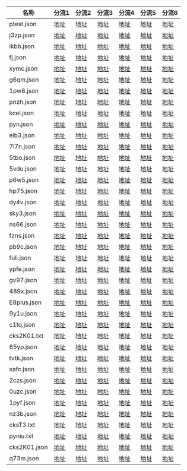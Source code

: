 |   名称  |   分流1  |   分流2  |   分流3  |   分流4  |   分流5  |   分流6  |
|  ----  | ----  | ----  | ----  | ----  | ----  | ----  |
|  ptest.json  |    [地址](https://ghproxy.com/https://raw.githubusercontent.com/hl128k/tvbox/main/tv/0/ptest.json)  |   [地址](https://cdn.staticaly.com/gh/hl128k/tvbox/main/tv/1/ptest.json)  |   [地址](https://raw.fastgit.org/hl128k/tvbox/main/tv/2/ptest.json)  |   [地址](https://raw.kgithub.com/hl128k/tvbox/main/tv/3/ptest.json)  |   [地址](https://raw.iqiq.io/hl128k/tvbox/main/tv/4/ptest.json)  |   [地址](https://github.moeyy.xyz/https://raw.githubusercontent.com/hl128k/tvbox/main/tv/5/ptest.json)  |
|  j3zp.json  |    [地址](https://ghproxy.com/https://raw.githubusercontent.com/hl128k/tvbox/main/tv/0/j3zp.json)  |   [地址](https://cdn.staticaly.com/gh/hl128k/tvbox/main/tv/1/j3zp.json)  |   [地址](https://raw.fastgit.org/hl128k/tvbox/main/tv/2/j3zp.json)  |   [地址](https://raw.kgithub.com/hl128k/tvbox/main/tv/3/j3zp.json)  |   [地址](https://raw.iqiq.io/hl128k/tvbox/main/tv/4/j3zp.json)  |   [地址](https://github.moeyy.xyz/https://raw.githubusercontent.com/hl128k/tvbox/main/tv/5/j3zp.json)  |
|  ikbb.json  |    [地址](https://ghproxy.com/https://raw.githubusercontent.com/hl128k/tvbox/main/tv/0/ikbb.json)  |   [地址](https://cdn.staticaly.com/gh/hl128k/tvbox/main/tv/1/ikbb.json)  |   [地址](https://raw.fastgit.org/hl128k/tvbox/main/tv/2/ikbb.json)  |   [地址](https://raw.kgithub.com/hl128k/tvbox/main/tv/3/ikbb.json)  |   [地址](https://raw.iqiq.io/hl128k/tvbox/main/tv/4/ikbb.json)  |   [地址](https://github.moeyy.xyz/https://raw.githubusercontent.com/hl128k/tvbox/main/tv/5/ikbb.json)  |
|  fj.json  |    [地址](https://ghproxy.com/https://raw.githubusercontent.com/hl128k/tvbox/main/tv/0/fj.json)  |   [地址](https://cdn.staticaly.com/gh/hl128k/tvbox/main/tv/1/fj.json)  |   [地址](https://raw.fastgit.org/hl128k/tvbox/main/tv/2/fj.json)  |   [地址](https://raw.kgithub.com/hl128k/tvbox/main/tv/3/fj.json)  |   [地址](https://raw.iqiq.io/hl128k/tvbox/main/tv/4/fj.json)  |   [地址](https://github.moeyy.xyz/https://raw.githubusercontent.com/hl128k/tvbox/main/tv/5/fj.json)  |
|  xymc.json  |    [地址](https://ghproxy.com/https://raw.githubusercontent.com/hl128k/tvbox/main/tv/0/xymc.json)  |   [地址](https://cdn.staticaly.com/gh/hl128k/tvbox/main/tv/1/xymc.json)  |   [地址](https://raw.fastgit.org/hl128k/tvbox/main/tv/2/xymc.json)  |   [地址](https://raw.kgithub.com/hl128k/tvbox/main/tv/3/xymc.json)  |   [地址](https://raw.iqiq.io/hl128k/tvbox/main/tv/4/xymc.json)  |   [地址](https://github.moeyy.xyz/https://raw.githubusercontent.com/hl128k/tvbox/main/tv/5/xymc.json)  |
|  g6qm.json  |    [地址](https://ghproxy.com/https://raw.githubusercontent.com/hl128k/tvbox/main/tv/0/g6qm.json)  |   [地址](https://cdn.staticaly.com/gh/hl128k/tvbox/main/tv/1/g6qm.json)  |   [地址](https://raw.fastgit.org/hl128k/tvbox/main/tv/2/g6qm.json)  |   [地址](https://raw.kgithub.com/hl128k/tvbox/main/tv/3/g6qm.json)  |   [地址](https://raw.iqiq.io/hl128k/tvbox/main/tv/4/g6qm.json)  |   [地址](https://github.moeyy.xyz/https://raw.githubusercontent.com/hl128k/tvbox/main/tv/5/g6qm.json)  |
|  1pw8.json  |    [地址](https://ghproxy.com/https://raw.githubusercontent.com/hl128k/tvbox/main/tv/0/1pw8.json)  |   [地址](https://cdn.staticaly.com/gh/hl128k/tvbox/main/tv/1/1pw8.json)  |   [地址](https://raw.fastgit.org/hl128k/tvbox/main/tv/2/1pw8.json)  |   [地址](https://raw.kgithub.com/hl128k/tvbox/main/tv/3/1pw8.json)  |   [地址](https://raw.iqiq.io/hl128k/tvbox/main/tv/4/1pw8.json)  |   [地址](https://github.moeyy.xyz/https://raw.githubusercontent.com/hl128k/tvbox/main/tv/5/1pw8.json)  |
|  pnzh.json  |    [地址](https://ghproxy.com/https://raw.githubusercontent.com/hl128k/tvbox/main/tv/0/pnzh.json)  |   [地址](https://cdn.staticaly.com/gh/hl128k/tvbox/main/tv/1/pnzh.json)  |   [地址](https://raw.fastgit.org/hl128k/tvbox/main/tv/2/pnzh.json)  |   [地址](https://raw.kgithub.com/hl128k/tvbox/main/tv/3/pnzh.json)  |   [地址](https://raw.iqiq.io/hl128k/tvbox/main/tv/4/pnzh.json)  |   [地址](https://github.moeyy.xyz/https://raw.githubusercontent.com/hl128k/tvbox/main/tv/5/pnzh.json)  |
|  kcel.json  |    [地址](https://ghproxy.com/https://raw.githubusercontent.com/hl128k/tvbox/main/tv/0/kcel.json)  |   [地址](https://cdn.staticaly.com/gh/hl128k/tvbox/main/tv/1/kcel.json)  |   [地址](https://raw.fastgit.org/hl128k/tvbox/main/tv/2/kcel.json)  |   [地址](https://raw.kgithub.com/hl128k/tvbox/main/tv/3/kcel.json)  |   [地址](https://raw.iqiq.io/hl128k/tvbox/main/tv/4/kcel.json)  |   [地址](https://github.moeyy.xyz/https://raw.githubusercontent.com/hl128k/tvbox/main/tv/5/kcel.json)  |
|  pyn.json  |    [地址](https://ghproxy.com/https://raw.githubusercontent.com/hl128k/tvbox/main/tv/0/pyn.json)  |   [地址](https://cdn.staticaly.com/gh/hl128k/tvbox/main/tv/1/pyn.json)  |   [地址](https://raw.fastgit.org/hl128k/tvbox/main/tv/2/pyn.json)  |   [地址](https://raw.kgithub.com/hl128k/tvbox/main/tv/3/pyn.json)  |   [地址](https://raw.iqiq.io/hl128k/tvbox/main/tv/4/pyn.json)  |   [地址](https://github.moeyy.xyz/https://raw.githubusercontent.com/hl128k/tvbox/main/tv/5/pyn.json)  |
|  eib3.json  |    [地址](https://ghproxy.com/https://raw.githubusercontent.com/hl128k/tvbox/main/tv/0/eib3.json)  |   [地址](https://cdn.staticaly.com/gh/hl128k/tvbox/main/tv/1/eib3.json)  |   [地址](https://raw.fastgit.org/hl128k/tvbox/main/tv/2/eib3.json)  |   [地址](https://raw.kgithub.com/hl128k/tvbox/main/tv/3/eib3.json)  |   [地址](https://raw.iqiq.io/hl128k/tvbox/main/tv/4/eib3.json)  |   [地址](https://github.moeyy.xyz/https://raw.githubusercontent.com/hl128k/tvbox/main/tv/5/eib3.json)  |
|  7l7n.json  |    [地址](https://ghproxy.com/https://raw.githubusercontent.com/hl128k/tvbox/main/tv/0/7l7n.json)  |   [地址](https://cdn.staticaly.com/gh/hl128k/tvbox/main/tv/1/7l7n.json)  |   [地址](https://raw.fastgit.org/hl128k/tvbox/main/tv/2/7l7n.json)  |   [地址](https://raw.kgithub.com/hl128k/tvbox/main/tv/3/7l7n.json)  |   [地址](https://raw.iqiq.io/hl128k/tvbox/main/tv/4/7l7n.json)  |   [地址](https://github.moeyy.xyz/https://raw.githubusercontent.com/hl128k/tvbox/main/tv/5/7l7n.json)  |
|  5tbo.json  |    [地址](https://ghproxy.com/https://raw.githubusercontent.com/hl128k/tvbox/main/tv/0/5tbo.json)  |   [地址](https://cdn.staticaly.com/gh/hl128k/tvbox/main/tv/1/5tbo.json)  |   [地址](https://raw.fastgit.org/hl128k/tvbox/main/tv/2/5tbo.json)  |   [地址](https://raw.kgithub.com/hl128k/tvbox/main/tv/3/5tbo.json)  |   [地址](https://raw.iqiq.io/hl128k/tvbox/main/tv/4/5tbo.json)  |   [地址](https://github.moeyy.xyz/https://raw.githubusercontent.com/hl128k/tvbox/main/tv/5/5tbo.json)  |
|  5vdu.json  |    [地址](https://ghproxy.com/https://raw.githubusercontent.com/hl128k/tvbox/main/tv/0/5vdu.json)  |   [地址](https://cdn.staticaly.com/gh/hl128k/tvbox/main/tv/1/5vdu.json)  |   [地址](https://raw.fastgit.org/hl128k/tvbox/main/tv/2/5vdu.json)  |   [地址](https://raw.kgithub.com/hl128k/tvbox/main/tv/3/5vdu.json)  |   [地址](https://raw.iqiq.io/hl128k/tvbox/main/tv/4/5vdu.json)  |   [地址](https://github.moeyy.xyz/https://raw.githubusercontent.com/hl128k/tvbox/main/tv/5/5vdu.json)  |
|  p6w5.json  |    [地址](https://ghproxy.com/https://raw.githubusercontent.com/hl128k/tvbox/main/tv/0/p6w5.json)  |   [地址](https://cdn.staticaly.com/gh/hl128k/tvbox/main/tv/1/p6w5.json)  |   [地址](https://raw.fastgit.org/hl128k/tvbox/main/tv/2/p6w5.json)  |   [地址](https://raw.kgithub.com/hl128k/tvbox/main/tv/3/p6w5.json)  |   [地址](https://raw.iqiq.io/hl128k/tvbox/main/tv/4/p6w5.json)  |   [地址](https://github.moeyy.xyz/https://raw.githubusercontent.com/hl128k/tvbox/main/tv/5/p6w5.json)  |
|  hp75.json  |    [地址](https://ghproxy.com/https://raw.githubusercontent.com/hl128k/tvbox/main/tv/0/hp75.json)  |   [地址](https://cdn.staticaly.com/gh/hl128k/tvbox/main/tv/1/hp75.json)  |   [地址](https://raw.fastgit.org/hl128k/tvbox/main/tv/2/hp75.json)  |   [地址](https://raw.kgithub.com/hl128k/tvbox/main/tv/3/hp75.json)  |   [地址](https://raw.iqiq.io/hl128k/tvbox/main/tv/4/hp75.json)  |   [地址](https://github.moeyy.xyz/https://raw.githubusercontent.com/hl128k/tvbox/main/tv/5/hp75.json)  |
|  dy4v.json  |    [地址](https://ghproxy.com/https://raw.githubusercontent.com/hl128k/tvbox/main/tv/0/dy4v.json)  |   [地址](https://cdn.staticaly.com/gh/hl128k/tvbox/main/tv/1/dy4v.json)  |   [地址](https://raw.fastgit.org/hl128k/tvbox/main/tv/2/dy4v.json)  |   [地址](https://raw.kgithub.com/hl128k/tvbox/main/tv/3/dy4v.json)  |   [地址](https://raw.iqiq.io/hl128k/tvbox/main/tv/4/dy4v.json)  |   [地址](https://github.moeyy.xyz/https://raw.githubusercontent.com/hl128k/tvbox/main/tv/5/dy4v.json)  |
|  sky3.json  |    [地址](https://ghproxy.com/https://raw.githubusercontent.com/hl128k/tvbox/main/tv/0/sky3.json)  |   [地址](https://cdn.staticaly.com/gh/hl128k/tvbox/main/tv/1/sky3.json)  |   [地址](https://raw.fastgit.org/hl128k/tvbox/main/tv/2/sky3.json)  |   [地址](https://raw.kgithub.com/hl128k/tvbox/main/tv/3/sky3.json)  |   [地址](https://raw.iqiq.io/hl128k/tvbox/main/tv/4/sky3.json)  |   [地址](https://github.moeyy.xyz/https://raw.githubusercontent.com/hl128k/tvbox/main/tv/5/sky3.json)  |
|  ns66.json  |    [地址](https://ghproxy.com/https://raw.githubusercontent.com/hl128k/tvbox/main/tv/0/ns66.json)  |   [地址](https://cdn.staticaly.com/gh/hl128k/tvbox/main/tv/1/ns66.json)  |   [地址](https://raw.fastgit.org/hl128k/tvbox/main/tv/2/ns66.json)  |   [地址](https://raw.kgithub.com/hl128k/tvbox/main/tv/3/ns66.json)  |   [地址](https://raw.iqiq.io/hl128k/tvbox/main/tv/4/ns66.json)  |   [地址](https://github.moeyy.xyz/https://raw.githubusercontent.com/hl128k/tvbox/main/tv/5/ns66.json)  |
|  fzns.json  |    [地址](https://ghproxy.com/https://raw.githubusercontent.com/hl128k/tvbox/main/tv/0/fzns.json)  |   [地址](https://cdn.staticaly.com/gh/hl128k/tvbox/main/tv/1/fzns.json)  |   [地址](https://raw.fastgit.org/hl128k/tvbox/main/tv/2/fzns.json)  |   [地址](https://raw.kgithub.com/hl128k/tvbox/main/tv/3/fzns.json)  |   [地址](https://raw.iqiq.io/hl128k/tvbox/main/tv/4/fzns.json)  |   [地址](https://github.moeyy.xyz/https://raw.githubusercontent.com/hl128k/tvbox/main/tv/5/fzns.json)  |
|  pb9c.json  |    [地址](https://ghproxy.com/https://raw.githubusercontent.com/hl128k/tvbox/main/tv/0/pb9c.json)  |   [地址](https://cdn.staticaly.com/gh/hl128k/tvbox/main/tv/1/pb9c.json)  |   [地址](https://raw.fastgit.org/hl128k/tvbox/main/tv/2/pb9c.json)  |   [地址](https://raw.kgithub.com/hl128k/tvbox/main/tv/3/pb9c.json)  |   [地址](https://raw.iqiq.io/hl128k/tvbox/main/tv/4/pb9c.json)  |   [地址](https://github.moeyy.xyz/https://raw.githubusercontent.com/hl128k/tvbox/main/tv/5/pb9c.json)  |
|  fuli.json  |    [地址](https://ghproxy.com/https://raw.githubusercontent.com/hl128k/tvbox/main/tv/0/fuli.json)  |   [地址](https://cdn.staticaly.com/gh/hl128k/tvbox/main/tv/1/fuli.json)  |   [地址](https://raw.fastgit.org/hl128k/tvbox/main/tv/2/fuli.json)  |   [地址](https://raw.kgithub.com/hl128k/tvbox/main/tv/3/fuli.json)  |   [地址](https://raw.iqiq.io/hl128k/tvbox/main/tv/4/fuli.json)  |   [地址](https://github.moeyy.xyz/https://raw.githubusercontent.com/hl128k/tvbox/main/tv/5/fuli.json)  |
|  ypfe.json  |    [地址](https://ghproxy.com/https://raw.githubusercontent.com/hl128k/tvbox/main/tv/0/ypfe.json)  |   [地址](https://cdn.staticaly.com/gh/hl128k/tvbox/main/tv/1/ypfe.json)  |   [地址](https://raw.fastgit.org/hl128k/tvbox/main/tv/2/ypfe.json)  |   [地址](https://raw.kgithub.com/hl128k/tvbox/main/tv/3/ypfe.json)  |   [地址](https://raw.iqiq.io/hl128k/tvbox/main/tv/4/ypfe.json)  |   [地址](https://github.moeyy.xyz/https://raw.githubusercontent.com/hl128k/tvbox/main/tv/5/ypfe.json)  |
|  gv97.json  |    [地址](https://ghproxy.com/https://raw.githubusercontent.com/hl128k/tvbox/main/tv/0/gv97.json)  |   [地址](https://cdn.staticaly.com/gh/hl128k/tvbox/main/tv/1/gv97.json)  |   [地址](https://raw.fastgit.org/hl128k/tvbox/main/tv/2/gv97.json)  |   [地址](https://raw.kgithub.com/hl128k/tvbox/main/tv/3/gv97.json)  |   [地址](https://raw.iqiq.io/hl128k/tvbox/main/tv/4/gv97.json)  |   [地址](https://github.moeyy.xyz/https://raw.githubusercontent.com/hl128k/tvbox/main/tv/5/gv97.json)  |
|  489x.json  |    [地址](https://ghproxy.com/https://raw.githubusercontent.com/hl128k/tvbox/main/tv/0/489x.json)  |   [地址](https://cdn.staticaly.com/gh/hl128k/tvbox/main/tv/1/489x.json)  |   [地址](https://raw.fastgit.org/hl128k/tvbox/main/tv/2/489x.json)  |   [地址](https://raw.kgithub.com/hl128k/tvbox/main/tv/3/489x.json)  |   [地址](https://raw.iqiq.io/hl128k/tvbox/main/tv/4/489x.json)  |   [地址](https://github.moeyy.xyz/https://raw.githubusercontent.com/hl128k/tvbox/main/tv/5/489x.json)  |
|  E8plus.json  |    [地址](https://ghproxy.com/https://raw.githubusercontent.com/hl128k/tvbox/main/tv/0/E8plus.json)  |   [地址](https://cdn.staticaly.com/gh/hl128k/tvbox/main/tv/1/E8plus.json)  |   [地址](https://raw.fastgit.org/hl128k/tvbox/main/tv/2/E8plus.json)  |   [地址](https://raw.kgithub.com/hl128k/tvbox/main/tv/3/E8plus.json)  |   [地址](https://raw.iqiq.io/hl128k/tvbox/main/tv/4/E8plus.json)  |   [地址](https://github.moeyy.xyz/https://raw.githubusercontent.com/hl128k/tvbox/main/tv/5/E8plus.json)  |
|  9y1u.json  |    [地址](https://ghproxy.com/https://raw.githubusercontent.com/hl128k/tvbox/main/tv/0/9y1u.json)  |   [地址](https://cdn.staticaly.com/gh/hl128k/tvbox/main/tv/1/9y1u.json)  |   [地址](https://raw.fastgit.org/hl128k/tvbox/main/tv/2/9y1u.json)  |   [地址](https://raw.kgithub.com/hl128k/tvbox/main/tv/3/9y1u.json)  |   [地址](https://raw.iqiq.io/hl128k/tvbox/main/tv/4/9y1u.json)  |   [地址](https://github.moeyy.xyz/https://raw.githubusercontent.com/hl128k/tvbox/main/tv/5/9y1u.json)  |
|  c1tq.json  |    [地址](https://ghproxy.com/https://raw.githubusercontent.com/hl128k/tvbox/main/tv/0/c1tq.json)  |   [地址](https://cdn.staticaly.com/gh/hl128k/tvbox/main/tv/1/c1tq.json)  |   [地址](https://raw.fastgit.org/hl128k/tvbox/main/tv/2/c1tq.json)  |   [地址](https://raw.kgithub.com/hl128k/tvbox/main/tv/3/c1tq.json)  |   [地址](https://raw.iqiq.io/hl128k/tvbox/main/tv/4/c1tq.json)  |   [地址](https://github.moeyy.xyz/https://raw.githubusercontent.com/hl128k/tvbox/main/tv/5/c1tq.json)  |
|  cks2K01.txt  |    [地址](https://ghproxy.com/https://raw.githubusercontent.com/hl128k/tvbox/main/tv/0/cks2K01.txt)  |   [地址](https://cdn.staticaly.com/gh/hl128k/tvbox/main/tv/1/cks2K01.txt)  |   [地址](https://raw.fastgit.org/hl128k/tvbox/main/tv/2/cks2K01.txt)  |   [地址](https://raw.kgithub.com/hl128k/tvbox/main/tv/3/cks2K01.txt)  |   [地址](https://raw.iqiq.io/hl128k/tvbox/main/tv/4/cks2K01.txt)  |   [地址](https://github.moeyy.xyz/https://raw.githubusercontent.com/hl128k/tvbox/main/tv/5/cks2K01.txt)  |
|  65yp.json  |    [地址](https://ghproxy.com/https://raw.githubusercontent.com/hl128k/tvbox/main/tv/0/65yp.json)  |   [地址](https://cdn.staticaly.com/gh/hl128k/tvbox/main/tv/1/65yp.json)  |   [地址](https://raw.fastgit.org/hl128k/tvbox/main/tv/2/65yp.json)  |   [地址](https://raw.kgithub.com/hl128k/tvbox/main/tv/3/65yp.json)  |   [地址](https://raw.iqiq.io/hl128k/tvbox/main/tv/4/65yp.json)  |   [地址](https://github.moeyy.xyz/https://raw.githubusercontent.com/hl128k/tvbox/main/tv/5/65yp.json)  |
|  tvtk.json  |    [地址](https://ghproxy.com/https://raw.githubusercontent.com/hl128k/tvbox/main/tv/0/tvtk.json)  |   [地址](https://cdn.staticaly.com/gh/hl128k/tvbox/main/tv/1/tvtk.json)  |   [地址](https://raw.fastgit.org/hl128k/tvbox/main/tv/2/tvtk.json)  |   [地址](https://raw.kgithub.com/hl128k/tvbox/main/tv/3/tvtk.json)  |   [地址](https://raw.iqiq.io/hl128k/tvbox/main/tv/4/tvtk.json)  |   [地址](https://github.moeyy.xyz/https://raw.githubusercontent.com/hl128k/tvbox/main/tv/5/tvtk.json)  |
|  xafc.json  |    [地址](https://ghproxy.com/https://raw.githubusercontent.com/hl128k/tvbox/main/tv/0/xafc.json)  |   [地址](https://cdn.staticaly.com/gh/hl128k/tvbox/main/tv/1/xafc.json)  |   [地址](https://raw.fastgit.org/hl128k/tvbox/main/tv/2/xafc.json)  |   [地址](https://raw.kgithub.com/hl128k/tvbox/main/tv/3/xafc.json)  |   [地址](https://raw.iqiq.io/hl128k/tvbox/main/tv/4/xafc.json)  |   [地址](https://github.moeyy.xyz/https://raw.githubusercontent.com/hl128k/tvbox/main/tv/5/xafc.json)  |
|  2czs.json  |    [地址](https://ghproxy.com/https://raw.githubusercontent.com/hl128k/tvbox/main/tv/0/2czs.json)  |   [地址](https://cdn.staticaly.com/gh/hl128k/tvbox/main/tv/1/2czs.json)  |   [地址](https://raw.fastgit.org/hl128k/tvbox/main/tv/2/2czs.json)  |   [地址](https://raw.kgithub.com/hl128k/tvbox/main/tv/3/2czs.json)  |   [地址](https://raw.iqiq.io/hl128k/tvbox/main/tv/4/2czs.json)  |   [地址](https://github.moeyy.xyz/https://raw.githubusercontent.com/hl128k/tvbox/main/tv/5/2czs.json)  |
|  0uzc.json  |    [地址](https://ghproxy.com/https://raw.githubusercontent.com/hl128k/tvbox/main/tv/0/0uzc.json)  |   [地址](https://cdn.staticaly.com/gh/hl128k/tvbox/main/tv/1/0uzc.json)  |   [地址](https://raw.fastgit.org/hl128k/tvbox/main/tv/2/0uzc.json)  |   [地址](https://raw.kgithub.com/hl128k/tvbox/main/tv/3/0uzc.json)  |   [地址](https://raw.iqiq.io/hl128k/tvbox/main/tv/4/0uzc.json)  |   [地址](https://github.moeyy.xyz/https://raw.githubusercontent.com/hl128k/tvbox/main/tv/5/0uzc.json)  |
|  1pyf.json  |    [地址](https://ghproxy.com/https://raw.githubusercontent.com/hl128k/tvbox/main/tv/0/1pyf.json)  |   [地址](https://cdn.staticaly.com/gh/hl128k/tvbox/main/tv/1/1pyf.json)  |   [地址](https://raw.fastgit.org/hl128k/tvbox/main/tv/2/1pyf.json)  |   [地址](https://raw.kgithub.com/hl128k/tvbox/main/tv/3/1pyf.json)  |   [地址](https://raw.iqiq.io/hl128k/tvbox/main/tv/4/1pyf.json)  |   [地址](https://github.moeyy.xyz/https://raw.githubusercontent.com/hl128k/tvbox/main/tv/5/1pyf.json)  |
|  nz3b.json  |    [地址](https://ghproxy.com/https://raw.githubusercontent.com/hl128k/tvbox/main/tv/0/nz3b.json)  |   [地址](https://cdn.staticaly.com/gh/hl128k/tvbox/main/tv/1/nz3b.json)  |   [地址](https://raw.fastgit.org/hl128k/tvbox/main/tv/2/nz3b.json)  |   [地址](https://raw.kgithub.com/hl128k/tvbox/main/tv/3/nz3b.json)  |   [地址](https://raw.iqiq.io/hl128k/tvbox/main/tv/4/nz3b.json)  |   [地址](https://github.moeyy.xyz/https://raw.githubusercontent.com/hl128k/tvbox/main/tv/5/nz3b.json)  |
|  cksT3.txt  |    [地址](https://ghproxy.com/https://raw.githubusercontent.com/hl128k/tvbox/main/tv/0/cksT3.txt)  |   [地址](https://cdn.staticaly.com/gh/hl128k/tvbox/main/tv/1/cksT3.txt)  |   [地址](https://raw.fastgit.org/hl128k/tvbox/main/tv/2/cksT3.txt)  |   [地址](https://raw.kgithub.com/hl128k/tvbox/main/tv/3/cksT3.txt)  |   [地址](https://raw.iqiq.io/hl128k/tvbox/main/tv/4/cksT3.txt)  |   [地址](https://github.moeyy.xyz/https://raw.githubusercontent.com/hl128k/tvbox/main/tv/5/cksT3.txt)  |
|  pyniu.txt  |    [地址](https://ghproxy.com/https://raw.githubusercontent.com/hl128k/tvbox/main/tv/0/pyniu.txt)  |   [地址](https://cdn.staticaly.com/gh/hl128k/tvbox/main/tv/1/pyniu.txt)  |   [地址](https://raw.fastgit.org/hl128k/tvbox/main/tv/2/pyniu.txt)  |   [地址](https://raw.kgithub.com/hl128k/tvbox/main/tv/3/pyniu.txt)  |   [地址](https://raw.iqiq.io/hl128k/tvbox/main/tv/4/pyniu.txt)  |   [地址](https://github.moeyy.xyz/https://raw.githubusercontent.com/hl128k/tvbox/main/tv/5/pyniu.txt)  |
|  cks2K01.json  |    [地址](https://ghproxy.com/https://raw.githubusercontent.com/hl128k/tvbox/main/tv/0/cks2K01.json)  |   [地址](https://cdn.staticaly.com/gh/hl128k/tvbox/main/tv/1/cks2K01.json)  |   [地址](https://raw.fastgit.org/hl128k/tvbox/main/tv/2/cks2K01.json)  |   [地址](https://raw.kgithub.com/hl128k/tvbox/main/tv/3/cks2K01.json)  |   [地址](https://raw.iqiq.io/hl128k/tvbox/main/tv/4/cks2K01.json)  |   [地址](https://github.moeyy.xyz/https://raw.githubusercontent.com/hl128k/tvbox/main/tv/5/cks2K01.json)  |
|  q73m.json  |    [地址](https://ghproxy.com/https://raw.githubusercontent.com/hl128k/tvbox/main/tv/0/q73m.json)  |   [地址](https://cdn.staticaly.com/gh/hl128k/tvbox/main/tv/1/q73m.json)  |   [地址](https://raw.fastgit.org/hl128k/tvbox/main/tv/2/q73m.json)  |   [地址](https://raw.kgithub.com/hl128k/tvbox/main/tv/3/q73m.json)  |   [地址](https://raw.iqiq.io/hl128k/tvbox/main/tv/4/q73m.json)  |   [地址](https://github.moeyy.xyz/https://raw.githubusercontent.com/hl128k/tvbox/main/tv/5/q73m.json)  |

